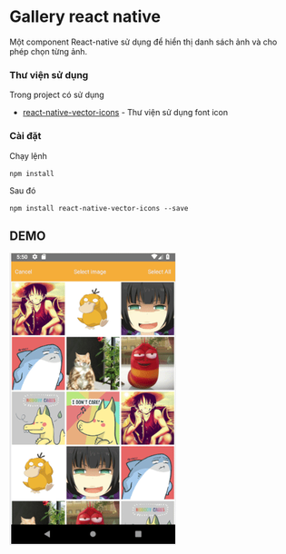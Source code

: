 # Gallery react native

Một component React-native sử dụng để hiển thị danh sách ảnh và cho phép chọn từng ảnh.

### Thư viện sử dụng

Trong project có sử dụng 

* [react-native-vector-icons](https://github.com/oblador/react-native-vector-icons) - Thư viện sử dụng font icon

### Cài đặt

Chạy lệnh

```
npm install
```

Sau đó

```
npm install react-native-vector-icons --save
```



## DEMO

[![Demo](demo/gallery.gif)](https://i.imgur.com/CPSQb7u.png)
